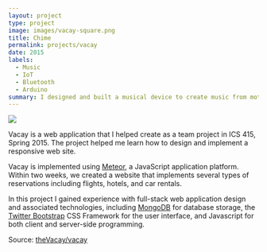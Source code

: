 ```yaml
---
layout: project
type: project
image: images/vacay-square.png
title: Chime
permalink: projects/vacay
date: 2015
labels:
  - Music
  - IoT
  - Bluetooth
  - Arduino
summary: I designed and built a musical device to create music from motion and spatial gestures. The device takes inputs from different physical variables from the environment via an accelerometer, gyroscope, microphone, temperature and humidity sensor. This inputs are taken in consideration to generate music procedurally according to variations in the sensed values.
---
```


<img class="ui medium right floated rounded image" src="../images/vacay-home-page.png">

Vacay is a web application that I helped create as a team project in ICS 415, Spring 2015. The project helped me learn how to design and implement a responsive web site.

Vacay is implemented using [Meteor](http://meteor.com), a JavaScript application platform. Within two weeks, we created a website that implements several types of reservations including flights, hotels, and car rentals.

In this project I gained experience with full-stack web application design and associated technologies, including [MongoDB](http://mongodb.com) for database storage, the [Twitter Bootstrap](http://getbootstrap.com/) CSS Framework for the user interface, and Javascript for both client and server-side programming.

Source: <a href="https://github.com/theVacay/vacay"><i class="large github icon"></i>theVacay/vacay</a>